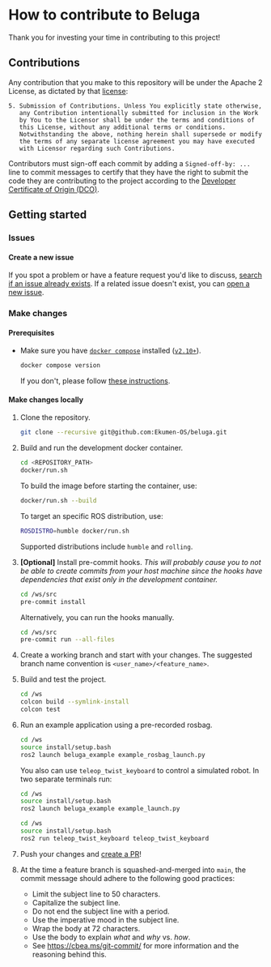 # How to contribute to Beluga

Thank you for investing your time in contributing to this project!

## Contributions

Any contribution that you make to this repository will
be under the Apache 2 License, as dictated by that
[license](./LICENSE):

~~~
5. Submission of Contributions. Unless You explicitly state otherwise,
   any Contribution intentionally submitted for inclusion in the Work
   by You to the Licensor shall be under the terms and conditions of
   this License, without any additional terms or conditions.
   Notwithstanding the above, nothing herein shall supersede or modify
   the terms of any separate license agreement you may have executed
   with Licensor regarding such Contributions.
~~~

Contributors must sign-off each commit by adding a `Signed-off-by: ...`
line to commit messages to certify that they have the right to submit
the code they are contributing to the project according to the
[Developer Certificate of Origin (DCO)](https://developercertificate.org/).

## Getting started

### Issues

#### Create a new issue

If you spot a problem or have a feature request you'd like to discuss, [search if an issue already exists](https://docs.github.com/en/github/searching-for-information-on-github/searching-on-github/searching-issues-and-pull-requests#search-by-the-title-body-or-comments).
If a related issue doesn't exist, you can [open a new issue](https://github.com/Ekumen-OS/beluga/issues/new/choose).

### Make changes

#### Prerequisites

- Make sure you have [`docker compose`](https://github.com/docker/compose/tree/v2) installed ([`v2.10+`](https://github.com/docker/compose/releases/tag/v2.10.0)).
   ```bash
   docker compose version
   ```
   If you don't, please follow [these instructions](https://docs.docker.com/compose/install/linux/).

#### Make changes locally

1. Clone the repository.
   ```bash
   git clone --recursive git@github.com:Ekumen-OS/beluga.git
   ```

1. Build and run the development docker container.
   ```bash
   cd <REPOSITORY_PATH>
   docker/run.sh
   ```
   To build the image before starting the container, use:
   ```bash
   docker/run.sh --build
   ```
   To target an specific ROS distribution, use:
   ```bash
   ROSDISTRO=humble docker/run.sh
   ```
   Supported distributions include `humble` and `rolling`.

1. **[Optional]** Install pre-commit hooks. _This will probably cause you to not be able to create commits from your host machine since the hooks have dependencies that exist only in the development container._
   ```bash
   cd /ws/src
   pre-commit install
   ```
   Alternatively, you can run the hooks manually.
   ```bash
   cd /ws/src
   pre-commit run --all-files
   ```

1. Create a working branch and start with your changes. The suggested branch name convention is `<user_name>/<feature_name>`.

1. Build and test the project.
   ```bash
   cd /ws
   colcon build --symlink-install
   colcon test
   ```

1. <a name="running_an_example"></a>Run an example application using a pre-recorded rosbag.

   ```bash
   cd /ws
   source install/setup.bash
   ros2 launch beluga_example example_rosbag_launch.py
   ```
   You also can use `teleop_twist_keyboard` to control a simulated robot. In two separate terminals run:
   ```bash
   cd /ws
   source install/setup.bash
   ros2 launch beluga_example example_launch.py
   ```
   ```bash
   cd /ws
   source install/setup.bash
   ros2 run teleop_twist_keyboard teleop_twist_keyboard
   ```

1. Push your changes and [create a PR](https://github.com/Ekumen-OS/beluga/compare)!

1. At the time a feature branch is squashed-and-merged into `main`, the commit message should adhere to the following good practices:
   - Limit the subject line to 50 characters.
   - Capitalize the subject line.
   - Do not end the subject line with a period.
   - Use the imperative mood in the subject line.
   - Wrap the body at 72 characters.
   - Use the body to explain _what_ and _why_ vs. _how_.
   - See https://cbea.ms/git-commit/ for more information and the reasoning behind this.

